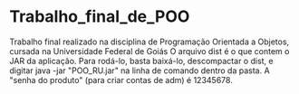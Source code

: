 # Trabalho_final_de_POO
Trabalho final realizado na disciplina de Programação Orientada a Objetos, cursada na Universidade Federal de Goiás
O arquivo dist é o que contem o JAR da aplicação. Para rodá-lo, basta baixá-lo, descompactar o dist, e digitar
java -jar "POO_RU.jar"
na linha de comando dentro da pasta. A "senha do produto" (para criar contas de adm) é 12345678. 
